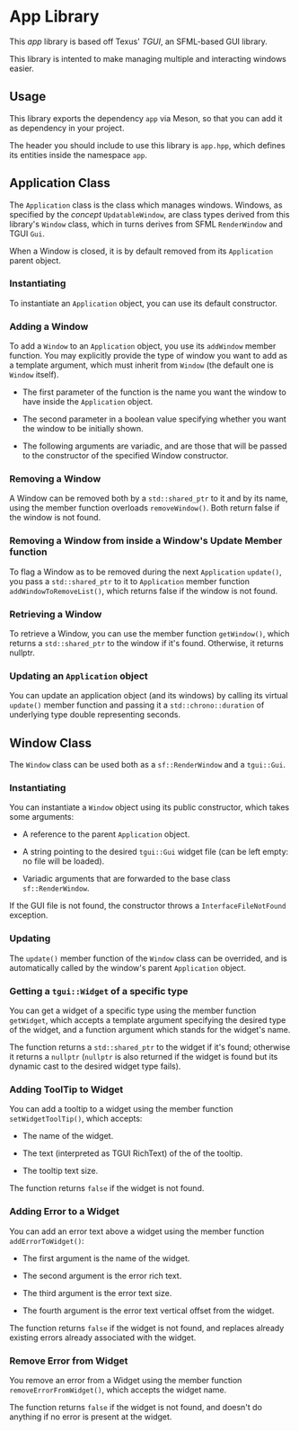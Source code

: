 # App Library

This *app* library is based off Texus' *TGUI*, an SFML-based GUI library.

This library is intented to make managing multiple and interacting windows easier.

## Usage

This library exports the dependency `app` via Meson, so that you can add it as dependency in your project.

The header you should include to use this library is `app.hpp`, which defines its entities inside the namespace `app`.

## Application Class

The `Application` class is the class which manages windows. Windows, as specified by the *concept* `UpdatableWindow`, are class types derived from this library's `Window` class, which in turns derives from SFML `RenderWindow` and TGUI `Gui`.

When a Window is closed, it is by default removed from its `Application` parent object.

### Instantiating

To instantiate an `Application` object, you can use its default constructor.

### Adding a Window

To add a `Window` to an `Application` object, you use its `addWindow` member function. You may explicitly provide the type of window you want to add as a template argument, which must inherit from `Window` (the default one is `Window` itself). 

- The first parameter of the function is the name you want the window to have inside the `Application` object.

- The second parameter in a boolean value specifying whether you want the window to be initially shown.

- The following arguments are variadic, and are those that will be passed to the constructor of the specified Window constructor.

### Removing a Window

A Window can be removed both by a `std::shared_ptr` to it and by its name, using the member function overloads `removeWindow()`. Both return false if the window is not found.

### Removing a Window from inside a Window's Update Member function

To flag a Window as to be removed during the next `Application` `update()`, you pass a `std::shared_ptr` to it to `Application` member function `addWindowToRemoveList()`, which returns false if the window is not found.

### Retrieving a Window

To retrieve a Window, you can use the member function `getWindow()`, which returns a `std::shared_ptr` to the window if it's found. Otherwise, it returns nullptr.

### Updating an `Application` object

You can update an application object (and its windows) by calling its virtual `update()` member function and passing it a `std::chrono::duration` of underlying type double representing seconds.

## Window Class

The `Window` class can be used both as a `sf::RenderWindow` and a `tgui::Gui`.

### Instantiating

You can instantiate a `Window` object using its public constructor, which takes some arguments:

- A reference to the parent `Application` object.

- A string pointing to the desired `tgui::Gui` widget file (can be left empty: no file will be loaded). 

- Variadic arguments that are forwarded to the base class `sf::RenderWindow`.

If the GUI file is not found, the constructor throws a `InterfaceFileNotFound` exception.

### Updating 

The `update()` member function of the `Window` class can be overrided, and is automatically called by the window's parent `Application` object. 

### Getting a `tgui::Widget` of a specific type

You can get a widget of a specific type using the member function `getWidget`, which accepts a template argument specifying the desired type of the widget, and a function argument which stands for the widget's name.

The function returns a `std::shared_ptr` to the widget if it's found; otherwise it returns a `nullptr` (`nullptr` is also returned if the widget is found but its dynamic cast to the desired widget type fails).

### Adding ToolTip to Widget

You can add a tooltip to a widget using the member function `setWidgetToolTip()`, which accepts:

- The name of the widget.

- The text (interpreted as TGUI RichText) of the of the tooltip.

- The tooltip text size.

The function returns `false` if the widget is not found.

### Adding Error to a Widget

You can add an error text above a widget using the member function `addErrorToWidget()`:

- The first argument is the name of the widget.

- The second argument is the error rich text.

- The third argument is the error text size.

- The fourth argument is the error text vertical offset from the widget.

The function returns `false` if the widget is not found, and replaces already existing errors already associated with the widget.

### Remove Error from Widget

You remove an error from a Widget using the member function `removeErrorFromWidget()`, which accepts the widget name.

The function returns `false` if the widget is not found, and doesn't do anything if no error is present at the widget.